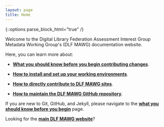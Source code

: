 ```yaml
---
layout: page
title: Home
---
```


{::options parse_block_html="true" /}

Welcome to the Digital Library Federation Assessment Interest Group Metadata Working Group's (DLF MAWG) documentation website.
 
Here, you can learn more about:

* [**What you should know before you begin contributing changes**](before-you-begin).

* [**How to install and set up your working environments**](installation).

* [**How to directly contribute to DLF MAWG sites**](contributing-to-site).

* [**How to maintain the DLF MAWG GitHub repository**](maintenance).

If you are new to Git, GitHub, and Jekyll, please navigate to the [**what you should know before you begin**](before-you-begin) page.

Looking for the [**main DLF MAWG website**](http://dlfmetadataassessment.github.io/)?